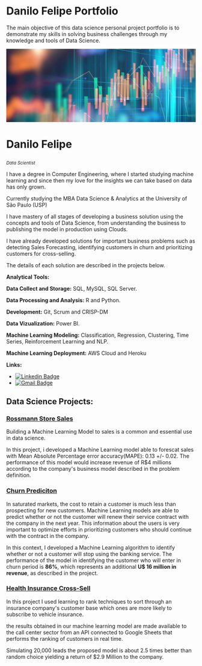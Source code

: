 # Danilo Felipe Portfolio

The main objective of this data science personal project portfolio is to demonstrate my skills in solving business challenges through my knowledge and tools of Data Science.

<p align='center'>
    <img src='image2.jpg'<
</p>

# Danilo Felipe
<sub>*Data Scientist*</sub>

I have a degree in Computer Engineering, where I started studying machine learning and since then my love for the insights we can take based on data has only grown.

Currently studying the MBA Data Science & Analytics at the University of São Paulo (USP)

I have mastery of all stages of developing a business solution using the concepts and tools of Data Science, from understanding the business to publishing the model in production using Clouds.

I have already developed solutions for important business problems such as detecting Sales Forecasting, identifying customers in churn and prioritizing customers for cross-selling.

The details of each solution are described in the projects below.


**Analytical Tools:** 

**Data Collect and Storage:** SQL, MySQL, SQL Server.

**Data Processing and Analysis:** R and Python.

**Development:** Git, Scrum and CRISP-DM

**Data Vizualization:**  Power BI.

**Machine Learning Modeling:** Classification, Regression, Clustering, Time Series, Reinforcement Learning and NLP. 

**Machine Learning Deployment:** AWS Cloud and Heroku  

**Links:**
* [![Linkedin Badge](https://img.shields.io/badge/-LinkedIn-blue?style=flat&logo=LinkedIn&logoColor=white)](https://www.linkedin.com/in/danilo-neto/)
* [![Gmail Badge](https://img.shields.io/badge/-Gmail-c14438?style=flat-square&logo=Gmail&logoColor=white&link=mailto:danilofelipeneto@gmail.com)](mailto:danilofelipeneto@gmail.com)


## Data Science Projects:

### [Rossmann Store Sales]( https://github.com/danilofneto/Rossmann-Store-Sales )

Building a Machine Learning Model to sales is a common and essential use in data science.

In this project, i developed a Machine Learning model able to forescat sales with Mean Absolute Percentage error accuracy(MAPE): 0.13 +/- 0.02. The performance of this model would increase revenue of R$4 millions according to the company's business model described in the problem definition.


### [Churn Prediciton]( https://github.com/danilofneto/Churn_Predict ) 

In saturated markets, the cost to retain a customer is much less than prospecting for new customers. Machine Learning models are able to predict whether or not the customer will renew their service contract with the company in the next year. This information about the users is very important to optimize efforts in prioritizing customers who should continue with the contract in the company.

In this context, I developed a Machine Learning algorithm to identify whether or not a customer will stop using the banking service. The performance of the model in identifying the customer who will enter in churn period is **86%**, which represents an additional **U$ 16 million in revenue**, as described in the project.

### [Health Insurance Cross-Sell]( https://github.com/danilofneto/cross_sell ) 
In this project I used learning to rank techniques to sort through an insurance company's customer base which ones are more likely to subscribe to vehicle insurance.

the results obtained in our machine learning model are made available to the call center sector from an API connected to Google Sheets that performs the ranking of customers in real time.

Simulating 20,000 leads the proposed model is about 2.5 times better than random choice yielding a return of $2.9 Million to the company.
